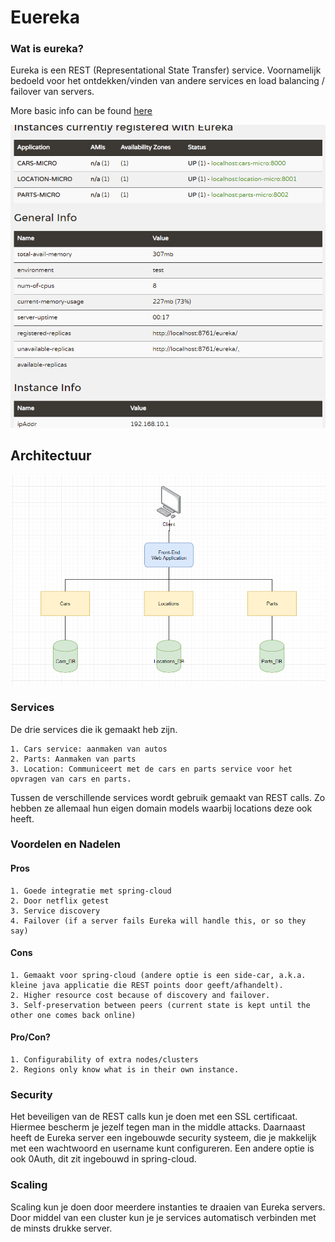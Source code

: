 # Euereka
### Wat is eureka?
Eureka is een REST (Representational State Transfer) service. Voornamelijk bedoeld voor het ontdekken/vinden van andere services en load balancing / failover van servers.
	
More basic info can be found [here](https://github.com/Netflix/eureka/wiki/Eureka-at-a-glance)
	
![Screenshot](jeamicro.PNG)
	
## Architectuur
	
![Screenshot](arch.PNG)

### Services
De drie services die ik gemaakt heb zijn.

	1. Cars service: aanmaken van autos
	2. Parts: Aanmaken van parts
	3. Location: Communiceert met de cars en parts service voor het opvragen van cars en parts.
	
Tussen de verschillende services wordt gebruik gemaakt van REST calls.
Zo hebben ze allemaal hun eigen domain models waarbij locations deze ook heeft.

### Voordelen en Nadelen

#### Pros

	1. Goede integratie met spring-cloud
	2. Door netflix getest
	3. Service discovery
	4. Failover (if a server fails Eureka will handle this, or so they say)

#### Cons
	
	1. Gemaakt voor spring-cloud (andere optie is een side-car, a.k.a. kleine java applicatie die REST points door geeft/afhandelt).
	2. Higher resource cost because of discovery and failover.
	3. Self-preservation between peers (current state is kept until the other one comes back online)

#### Pro/Con?
	
	1. Configurability of extra nodes/clusters
	2. Regions only know what is in their own instance.
	
### Security
Het beveiligen van de REST calls kun je doen met een SSL certificaat. Hiermee bescherm je jezelf tegen man in the middle attacks. Daarnaast heeft de Eureka server een ingebouwde security systeem, die je makkelijk met een wachtwoord en username kunt configureren. Een andere optie is ook 0Auth, dit zit ingebouwd in spring-cloud.
	
### Scaling

Scaling kun je doen door meerdere instanties te draaien van Eureka servers. Door middel van een cluster kun je je services automatisch verbinden met de minsts drukke server. 
	

